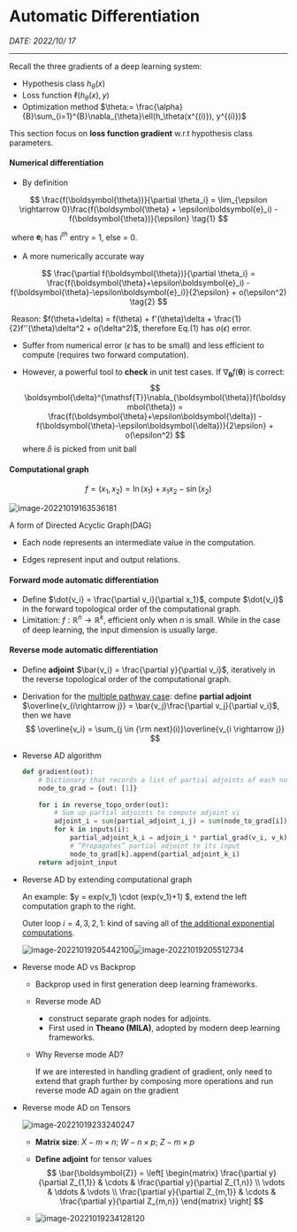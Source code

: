 # Automatic Differentiation

*DATE: 2022/10/ 17*

---

Recall the three gradients of a deep learning system:

- Hypothesis class $h_\theta(x)$
- Loss function $\ell(h_\theta(x), y)$
- Optimization method $\theta:= \frac{\alpha}{B}\sum_{i=1}^{B}\nabla_{\theta}\ell(h_\theta(x^{(i)}), y^{(i)})$

This section focus on  **loss function gradient** w.r.t hypothesis class parameters.

#### Numerical differentiation

- By definition

$$
\frac{f(\boldsymbol{\theta})}{\partial \theta_i} = \lim_{\epsilon \rightarrow 0}\frac{f(\boldsymbol{\theta} + \epsilon\boldsymbol{e}_i) - f(\boldsymbol{\theta})}{\epsilon} \tag{1}
$$

​			where $\boldsymbol{e}_{i}$ has $i^{th}$ entry = 1, else = 0.  

- A more numerically accurate way

$$
\frac{\partial f(\boldsymbol{\theta})}{\partial \theta_i} = \frac{f(\boldsymbol{\theta}+\epsilon\boldsymbol{e}_i) - f(\boldsymbol{\theta}-\epsilon\boldsymbol{e}_i)}{2\epsilon} + o(\epsilon^2) \tag{2}
$$

​		Reason: $f(\theta+\delta) = f(\theta) + f'(\theta)\delta + \frac{1}{2}f''(\theta)\delta^2 + o(\delta^2)$, therefore Eq.(1) has $o(\epsilon)$ error. 

- Suffer from numerical error ($\epsilon$ has to be small) and less efficient to compute (requires two forward computation).

- However, a powerful tool to **check** in unit test cases. If $\nabla_{\boldsymbol{\theta}}f(\boldsymbol{\theta})$ is correct:
  $$
  \boldsymbol{\delta}^{\mathsf{T}}\nabla_{\boldsymbol{\theta}}f(\boldsymbol{\theta}) = \frac{f(\boldsymbol{\theta}+\epsilon\boldsymbol{\delta}) - f(\boldsymbol{\theta}-\epsilon\boldsymbol{\delta})}{2\epsilon} + o(\epsilon^2)
  $$
  where $\delta$ is picked from unit ball

#### Computational graph

$$
f = (x_1, x_2) = \ln(x_1) + x_1x_2 - \sin(x_2)
$$

![image-20221019163536181](C:\Users\Steve\AppData\Roaming\Typora\typora-user-images\image-20221019163536181.png)

A form of Directed Acyclic Graph(DAG)

- Each node represents an intermediate value in the computation.

- Edges represent input and output relations.

#### Forward mode automatic differentiation

- Define $\dot{v_i} = \frac{\partial v_i}{\partial x_1}$, compute $\dot{v_i}$ in the forward topological order of the computational graph.
- Limitation: $f:\mathbb{R}^n \rightarrow \mathbb{R}^k$, efficient only when $n$ is small. While in the case of deep learning, the input dimension is usually large.

#### Reverse mode automatic differentiation

- Define **adjoint**  $\bar{v_i} = \frac{\partial y}{\partial v_i}$, iteratively in the reverse topological order of the computational graph. 

- Derivation for the <u>multiple pathway case</u>: define **partial adjoint** $\overline{v_{i\rightarrow j}} = \bar{v_j}\frac{\partial v_j}{\partial v_i}$, then we have
  $$
  \overline{v_i} = \sum_{j \in {\rm next}(i)}\overline{v_{i \rightarrow j}}
  $$

- Reverse AD algorithm

  ```python
  def gradient(out):
      # Dictionary that records a list of partial adjoints of each node
      node_to_grad = {out: [1]}
      
      for i in reverse_topo_order(out):
          # Sum up partial adjoints to compute adjoint vi
          adjoint_i = sum(partial_adjoint_i_j) = sum(node_to_grad[i])
          for k in inputs(i):
              partial_adjoint_k_i = adjoin_i * partial_grad(v_i, v_k)
              # “Propagates” partial adjoint to its input
              node_to_grad[k].append(partial_adjoint_k_i)
      return adjoint_input
  ```

- Reverse AD  by extending computational graph

  An example: $y = exp(v_1) \cdot (exp(v_1)+1) $, extend the left computation graph to the right.

  Outer loop $i = 4,3,2,1:$ kind of saving all of <u>the additional exponential computations</u>.

  ![image-20221019205442100](C:\Users\Steve\AppData\Roaming\Typora\typora-user-images\image-20221019205442100.png)![image-20221019205512734](C:\Users\Steve\AppData\Roaming\Typora\typora-user-images\image-20221019205512734.png)

- Reverse mode AD vs Backprop

  - Backprop used in first generation deep learning frameworks.

  - Reverse mode AD

    - construct separate graph nodes for adjoints.
    - First used in **Theano (MILA)**, adopted by modern deep learning frameworks.

  - Why Reverse mode AD?

    If we are interested in handling gradient of gradient, only need to extend that graph further by composing more operations and run reverse mode AD again on the gradient

- Reverse mode AD on Tensors

  ![image-20221019233240247](C:\Users\Steve\AppData\Roaming\Typora\typora-user-images\image-20221019233240247.png)

  - **Matrix size**: $X - m\times n$; $W - n\times p$; $Z - m\times p$ 
  
  - **Define adjoint** for tensor values
    $$
    \bar{\boldsymbol{Z}} = \left[ \begin{matrix} \frac{\partial y}{\partial Z_{1,1}} & \cdots & \frac{\partial y}{\partial Z_{1,n}} \\ \vdots & \ddots & \vdots \\ \frac{\partial y}{\partial Z_{m,1}} & \cdots & \frac{\partial y}{\partial Z_{m,n}} \end{matrix} \right]
    $$
    
  - ![image-20221019234128120](C:\Users\Steve\AppData\Roaming\Typora\typora-user-images\image-20221019234128120.png)
  
  